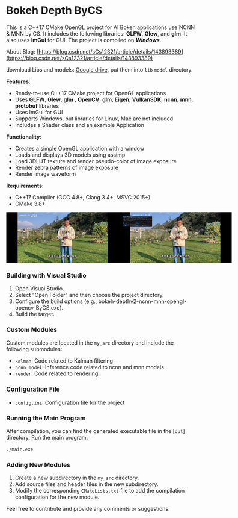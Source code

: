 Bokeh Depth ByCS
=======================

This is a C++17 CMake OpenGL project for AI Bokeh applications use NCNN & MNN by CS. It includes the following libraries: **GLFW**, **Glew**, and **glm**. It also uses **ImGui** for GUI. The project is compiled on  ***Windows***.

About Blog: [https://blog.csdn.net/sCs12321/article/details/143893389](https://blog.csdn.net/sCs12321/article/details/143893389)

download Libs and models: [Google drive](https://drive.google.com/drive/folders/17PkFm9KEKEuEet_dPRXbAMS8LuLqNV0C?usp=sharing), put them into `lib` `model` directory.

**Features**:

- Ready-to-use C++17 CMake project for OpenGL applications
- Uses **GLFW**, **Glew**, **glm** , **OpenCV**, **glm**, **Eigen**, **VulkanSDK**, **ncnn**, **mnn**, **protobuf** libraries
- Uses ImGui for GUI
- Supports Windows, but libraries for Linux, Mac are not included
- Includes a Shader class and an example Application

**Functionality**:

- Creates a simple OpenGL application with a window
- Loads and displays 3D models using assimp
- Load 3DLUT texture and render pseudo-color of image exposure
- Render zebra patterns of image exposure
- Render image waveform

**Requirements**:
- C++17 Compiler (GCC 4.8+, Clang 3.4+, MSVC 2015+)
- CMake 3.8+

<div style="display:flex;">
    <img src="assets/picture/origin.jpg" width="300" />
    <img src="assets/picture//bokeh.png" width="300" />
</div>

### Building with Visual Studio

1. Open Visual Studio.
2. Select "Open Folder" and then choose the project directory.
3. Configure the build options (e.g., bokeh-depthv2-ncnn-mnn-opengl-opencv-ByCS.exe).
4. Build the target.

### Custom Modules

Custom modules are located in the `my_src` directory and include the following submodules:

- `kalman`: Code related to Kalman filtering
- `ncnn_model`: Inference code related to ncnn and mnn models
- `render`: Code related to rendering

### Configuration File
- `config.ini`: Configuration file for the project

### Running the Main Program

After compilation, you can find the generated executable file in the [`out`] directory. Run the main program:

```sh
./main.exe
```

### Adding New Modules

1. Create a new subdirectory in the `my_src` directory.
2. Add source files and header files in the new subdirectory.
3. Modify the corresponding `CMakeLists.txt` file to add the compilation configuration for the new module.

Feel free to contribute and provide any comments or suggestions.
